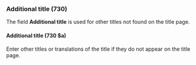 ### Additional title (730)

The field **Additional title** is used for other titles not found on the title page.

#### Additional title (730 $a)

Enter other titles or translations of the title if they do not appear on the title page.
